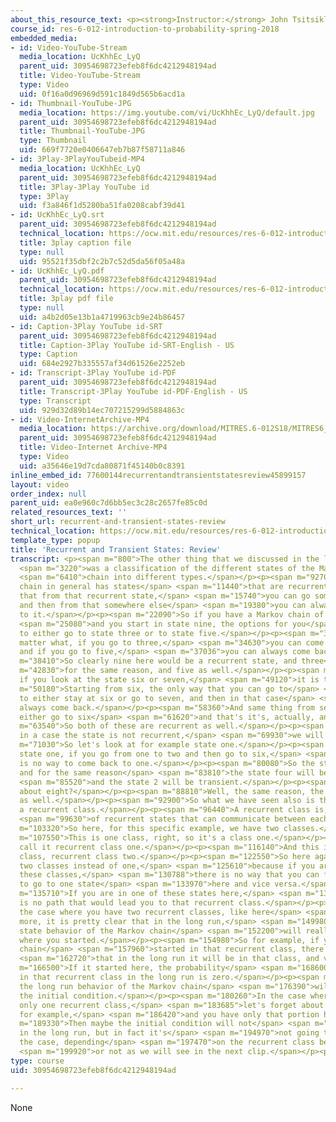 ```yaml
---
about_this_resource_text: <p><strong>Instructor:</strong> John Tsitsiklis</p>
course_id: res-6-012-introduction-to-probability-spring-2018
embedded_media:
- id: Video-YouTube-Stream
  media_location: UcKhhEc_LyQ
  parent_uid: 30954698723efeb8f6dc4212948194ad
  title: Video-YouTube-Stream
  type: Video
  uid: 0f16a0d96969d591c1849d565b6acd1a
- id: Thumbnail-YouTube-JPG
  media_location: https://img.youtube.com/vi/UcKhhEc_LyQ/default.jpg
  parent_uid: 30954698723efeb8f6dc4212948194ad
  title: Thumbnail-YouTube-JPG
  type: Thumbnail
  uid: 669f7720e0406647eb7b87f58711a846
- id: 3Play-3PlayYouTubeid-MP4
  media_location: UcKhhEc_LyQ
  parent_uid: 30954698723efeb8f6dc4212948194ad
  title: 3Play-3Play YouTube id
  type: 3Play
  uid: f3a846f1d5280ba51fa0208cabf39d41
- id: UcKhhEc_LyQ.srt
  parent_uid: 30954698723efeb8f6dc4212948194ad
  technical_location: https://ocw.mit.edu/resources/res-6-012-introduction-to-probability-spring-2018/part-iii-random-processes/recurrent-and-transient-states-review/UcKhhEc_LyQ.srt
  title: 3play caption file
  type: null
  uid: 95521f35dbf2c2b7c52d5da56f05a48a
- id: UcKhhEc_LyQ.pdf
  parent_uid: 30954698723efeb8f6dc4212948194ad
  technical_location: https://ocw.mit.edu/resources/res-6-012-introduction-to-probability-spring-2018/part-iii-random-processes/recurrent-and-transient-states-review/UcKhhEc_LyQ.pdf
  title: 3play pdf file
  type: null
  uid: a4b2d05e13b1a4719963cb9e24b86457
- id: Caption-3Play YouTube id-SRT
  parent_uid: 30954698723efeb8f6dc4212948194ad
  title: Caption-3Play YouTube id-SRT-English - US
  type: Caption
  uid: 684e2927b335557af34d61526e2252eb
- id: Transcript-3Play YouTube id-PDF
  parent_uid: 30954698723efeb8f6dc4212948194ad
  title: Transcript-3Play YouTube id-PDF-English - US
  type: Transcript
  uid: 929d32d89b14ec707215299d5884863c
- id: Video-InternetArchive-MP4
  media_location: https://archive.org/download/MITRES.6-012S18/MITRES6_012S18_L25-05_300k.mp4
  parent_uid: 30954698723efeb8f6dc4212948194ad
  title: Video-Internet Archive-MP4
  type: Video
  uid: a35646e19d7cda80871f45140b0c8391
inline_embed_id: 77600144recurrentandtransientstatesreview45899157
layout: video
order_index: null
parent_uid: ea0e960c7d6bb5ec3c28c2657fe85c0d
related_resources_text: ''
short_url: recurrent-and-transient-states-review
technical_location: https://ocw.mit.edu/resources/res-6-012-introduction-to-probability-spring-2018/part-iii-random-processes/recurrent-and-transient-states-review
template_type: popup
title: 'Recurrent and Transient States: Review'
transcript: <p><span m="800">The other thing that we discussed in the last lecture</span>
  <span m="3220">was a classification of the different states of the Markov</span>
  <span m="6410">chain into different types.</span></p><p><span m="9270">A Markov
  chain in general has states</span> <span m="11440">that are recurrent, which means
  that from that recurrent state,</span> <span m="15740">you can go somewhere else
  and then from that somewhere else</span> <span m="19380">you can always come back
  to it.</span></p><p><span m="22090">So if you have a Markov chain of this form</span>
  <span m="25080">and you start in state nine, the options for you</span> <span m="27910">is
  to either go to state three or to state five.</span></p><p><span m="32000">But no
  matter what, if you go to three,</span> <span m="34630">you can come back always,
  and if you go to five,</span> <span m="37036">you can always come back as well.</span></p><p><span
  m="38410">So clearly nine here would be a recurrent state, and three</span> <span
  m="42830">for the same reason, and five as well.</span></p><p><span m="45890">Now,
  if you look at the state six or seven,</span> <span m="49120">it is the same thing.</span></p><p><span
  m="50180">Starting from six, the only way that you can go to</span> <span m="53600">is
  to either stay at six or go to seven, and then in that case</span> <span m="57400">you
  always come back.</span></p><p><span m="58360">And same thing from seven, you can
  either go to six</span> <span m="61620">and that's it's, actually, and come back.</span></p><p><span
  m="63540">So both of these are recurrent as well.</span></p><p><span m="67520">So
  in a case the state is not recurrent,</span> <span m="69930">we will call it transient.</span></p><p><span
  m="71030">So let's look at for example state one.</span></p><p><span m="74220">From
  state one, if you go from one to two and then go to six,</span> <span m="78260">there
  is no way to come back to one.</span></p><p><span m="80080">So the state 1 is transient,
  and for the same reason</span> <span m="83810">the state four will be transient,</span>
  <span m="85520">and the state 2 will be transient.</span></p><p><span m="87620">What
  about eight?</span></p><p><span m="88810">Well, the same reason, the state is transient
  as well.</span></p><p><span m="92900">So what we have seen also is the notion of
  a recurrent class.</span></p><p><span m="96440">A recurrent class is, again, a collection</span>
  <span m="99630">of recurrent states that can communicate between each other.</span></p><p><span
  m="103320">So here, for this specific example, we have two classes.</span></p><p><span
  m="107550">This is one class, right, so it's a class one.</span></p><p><span m="112970">Let's
  call it recurrent class one.</span></p><p><span m="116140">And this is a recurrent
  class, recurrent class two.</span></p><p><span m="122550">So here again we have
  two classes instead of one,</span> <span m="125610">because if you are in one of
  these classes,</span> <span m="130788">there is no way that you can find a path
  to go to one state</span> <span m="133970">here and vice versa.</span></p><p><span
  m="135710">If you are in one of these states here,</span> <span m="138480">there
  is no path that would lead you to that recurrent class.</span></p><p><span m="142670">In
  the case where you have two recurrent classes, like here</span> <span m="145950">or
  more, it is pretty clear that in the long run,</span> <span m="149980">the steady
  state behavior of the Markov chain</span> <span m="152200">will really depend on
  where you started.</span></p><p><span m="154980">So for example, if your Markov
  chain</span> <span m="157960">started in that recurrent class, there is no probability</span>
  <span m="162720">that in the long run it will be in that class, and vice versa.</span></p><p><span
  m="166500">If it started here, the probability</span> <span m="168600">of being
  in that recurrent class in the long run is zero.</span></p><p><span m="172800">So
  the long run behavior of the Markov chain</span> <span m="176390">will depend on
  the initial condition.</span></p><p><span m="180260">In the case where you have
  only one recurrent class,</span> <span m="183685">let's forget about that portion,
  for example,</span> <span m="186420">and you have only that portion here.</span></p><p><span
  m="189330">Then maybe the initial condition will not</span> <span m="192470">matter
  in the long run, but in fact it's</span> <span m="194970">not going to be always
  the case, depending</span> <span m="197470">on the recurrent class being periodic</span>
  <span m="199920">or not as we will see in the next clip.</span></p><p>&nbsp;</p>
type: course
uid: 30954698723efeb8f6dc4212948194ad

---
```

None